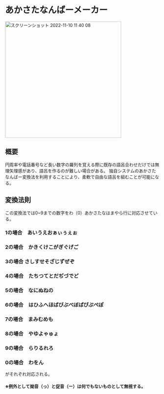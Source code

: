 # あかさたなんばーメーカー


<img width="379" alt="スクリーンショット 2022-11-10 11 40 08" src="https://user-images.githubusercontent.com/66878750/200988246-b0d3c96a-3ec8-433f-9c6c-1de4fd85a575.png">

## 概要

円周率や電話番号など長い数字の羅列を覚える際に既存の語呂合わせだけでは無理矢理感があり、語呂を作るのが難しい場合がある。
独自システムのあかさたなんばー変換法を利用することにより、柔軟で自由な語呂を組むことが可能になる。

## 変換法則

この変換法では0~9までの数字をわ（0）あかさたなはまやら行に対応させている。



### 1の場合　あいうえおぁぃぅぇぉ

### 2の場合　かきくけこがぎぐげご

### 3の場合 さしすせそざじずぜぞ

### 4の場合　たちつてとだぢづでど

### 5の場合　なにぬねの

### 6の場合　はひふへほばびぶべぼぱぴぷぺぽ

### 7の場合　まみむめも

### 8の場合　やゆよゃゅょ

### 9の場合　らりるれろ

### 0の場合　わをん

がそれぞれ対応される。

#### ※例外として拗音（っ）と促音（ー）は何でもないものとして無視する。
